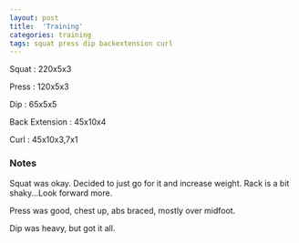 ```yaml
---
layout: post
title:  'Training'
categories: training
tags: squat press dip backextension curl
---
```


Squat       :   220x5x3

Press       :   120x5x3

Dip         :   65x5x5

Back Extension  :   45x10x4

Curl        :   45x10x3,7x1

### Notes

Squat was okay. Decided to just go for it and increase weight. Rack is a bit shaky...Look
forward more.

Press was good, chest up, abs braced, mostly over midfoot.

Dip was heavy, but got it all.
